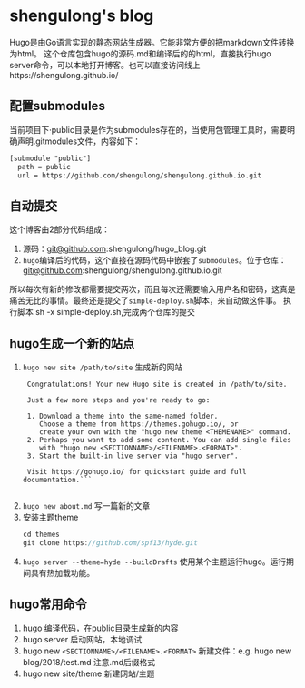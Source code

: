 # shengulong's blog

Hugo是由Go语言实现的静态网站生成器。它能非常方便的把markdown文件转换为html。
这个仓库包含hugo的源码.md和编译后的的html，直接执行hugo server命令，可以本地打开博客。也可以直接访问线上https://shengulong.github.io/

## 配置submodules

当前项目下·public目录是作为submodules存在的，当使用包管理工具时，需要明确声明.gitmodules文件，内容如下：

```xml
[submodule "public"] 
  path = public 
  url = https://github.com/shengulong/shengulong.github.io.git
```

## 自动提交

这个博客由2部分代码组成：

1. 源码：git@github.com:shengulong/hugo_blog.git
2. `hugo`编译后的代码，这个直接在源码代码中嵌套了`submodules`。位于仓库：git@github.com:shengulong/shengulong.github.io.git

所以每次有新的修改都需要提交两次，而且每次还需要输入用户名和密码，这真是痛苦无比的事情。最终还是提交了`simple-deploy.sh`脚本，来自动做这件事。
执行脚本 sh -x simple-deploy.sh,完成两个仓库的提交

## hugo生成一个新的站点
1. `hugo new site /path/to/site` 生成新的网站
    ```
     Congratulations! Your new Hugo site is created in /path/to/site.
     
     Just a few more steps and you're ready to go:
     
     1. Download a theme into the same-named folder.
        Choose a theme from https://themes.gohugo.io/, or
        create your own with the "hugo new theme <THEMENAME>" command.
     2. Perhaps you want to add some content. You can add single files
        with "hugo new <SECTIONNAME>/<FILENAME>.<FORMAT>".
     3. Start the built-in live server via "hugo server".
     
     Visit https://gohugo.io/ for quickstart guide and full documentation.```


2. `hugo new about.md` 写一篇新的文章
3. 安装主题theme
    ```go
    cd themes
    git clone https://github.com/spf13/hyde.git
    ```
4. `hugo server --theme=hyde --buildDrafts` 使用某个主题运行hugo。运行期间具有热加载功能。   

## hugo常用命令

1. hugo 编译代码，在public目录生成新的内容
2. hugo server 启动网站，本地调试
3. hugo new `<SECTIONNAME>/<FILENAME>.<FORMAT>` 新建文件：e.g. hugo new blog/2018/test.md 注意.md后缀格式
4. hugo new site/theme 新建网站/主题
